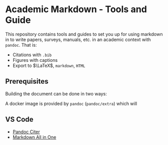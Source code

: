 # Academic Markdown - Tools and Guide

This repository contains tools and guides to set you up for using markdown in to
write papers, surveys, manuals, etc. in an academic context with `pandoc`. That
is:

- Citations with `.bib`
- Figures with captions
- Export to $\LaTeX$, `markdown`, `HTML`

## Prerequisites

Building the document can be done in two ways:

A docker image is provided by `pandoc` (`pandoc/extra`) which will

## VS Code

- [Pandoc Citer](https://marketplace.visualstudio.com/items?itemName=notZaki.pandocciter)
- [Markdown All in
  One](https://marketplace.visualstudio.com/items?itemName=yzhang.markdown-all-in-one)